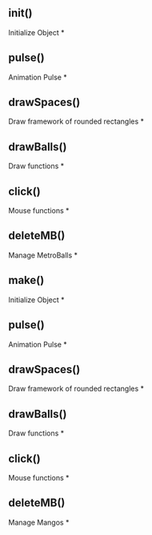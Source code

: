 init()
------
Initialize Object *

pulse()
-------
Animation Pulse *

drawSpaces()
------------
Draw framework of rounded rectangles *

drawBalls()
-----------
Draw functions *

click()
-------
Mouse functions *

deleteMB()
----------
Manage MetroBalls *

make()
------
Initialize Object *

pulse()
-------
Animation Pulse *

drawSpaces()
------------
Draw framework of rounded rectangles *

drawBalls()
-----------
Draw functions *

click()
-------
Mouse functions *

deleteMB()
----------
Manage Mangos *

